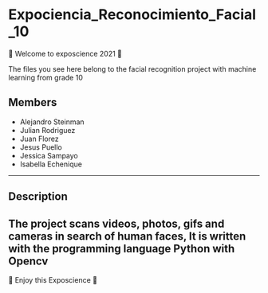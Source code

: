 # Expociencia_Reconocimiento_Facial_10

🤩 Welcome to exposcience 2021 🤩

The files you see here belong to the facial recognition project with machine learning from grade 10

Members
-----------------------------------
- Alejandro Steinman 
- Julian Rodriguez
- Juan Florez 
- Jesus Puello 
- Jessica Sampayo 
- Isabella Echenique 
-----------------------------------

Description
-----------------------------
The project scans videos, photos, gifs and cameras in search of human faces, It is written with the programming language Python with Opencv
----------------------------------------
👾 Enjoy this Exposcience 👾

